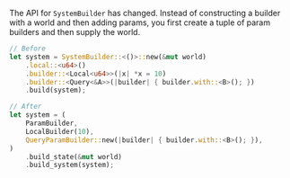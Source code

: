 The API for `SystemBuilder` has changed.  Instead of constructing a builder with a world and then adding params, you first create a tuple of param builders and then supply the world.

```rust
// Before
let system = SystemBuilder::<()>::new(&mut world)
    .local::<u64>()
    .builder::<Local<u64>>(|x| *x = 10)
    .builder::<Query<&A>>(|builder| { builder.with::<B>(); })
    .build(system);

// After
let system = (
    ParamBuilder,
    LocalBuilder(10),
    QueryParamBuilder::new(|builder| { builder.with::<B>(); }),
)
    .build_state(&mut world)
    .build_system(system);
```
